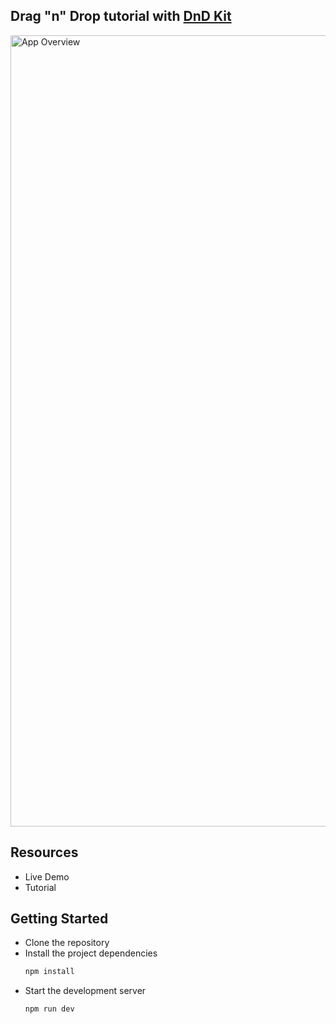 ## Drag "n" Drop tutorial with [DnD Kit](https://github.com/clauderic/dnd-kit)
<img width="1266" alt="App Overview" src="https://github.com/user-attachments/assets/1b5d5cb9-dddf-4990-94d1-7f0549baf1f3">

## Resources
- Live Demo
- Tutorial

## Getting Started
- Clone the repository
- Install the project dependencies
  ```bash
  npm install
  ```
- Start the development server
  ```bash
  npm run dev
  ```

